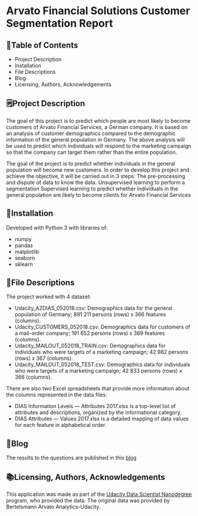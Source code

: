 # Arvato Financial Solutions Customer Segmentation Report

## 📝Table of Contents 
* Project Description
* Installation
* File Descriptions
* Blog
* Licensing, Authors, Acknowledgements

## 🗒️Project Description
The goal of this project is to predict which people are most likely to become customers of Arvato Financial Services, a German company. It is based on an analysis of customer demographics compared to the demographic information of the general population in Germany.
The above analysis will be used to predict which individuals will respond to the marketing campaign so that the company can target them rather than the entire population. 

The goal of the project is to predict whether individuals in the general population will become new customers.
In order to develop this project and achieve the objective, it will be carried out in 3 steps:
The pre-processing and dispute of data to know the data.
Unsupervised learning to perform a segmentation
Supervised learning to predict whether individuals in the general population are likely to become clients for Arvato Financial Services

## 🔌Installation
Developed with Python 3 with libraries of:
  * numpy 
  * pandas 
  * matplotlib
  * seaborn
  * sklearn

## 📁File Descriptions
The project worked with 4 dataset:
* Udacity_AZDIAS_052018.csv: Demographics data for the general population of Germany; 891 211 persons (rows) x 366 features (columns).
* Udacity_CUSTOMERS_052018.csv: Demographics data for customers of a mail-order company; 191 652 persons (rows) x 369 features (columns).
* Udacity_MAILOUT_052018_TRAIN.csv: Demographics data for individuals who were targets of a marketing campaign; 42 982 persons (rows) x 367 (columns).
* Udacity_MAILOUT_052018_TEST.csv: Demographics data for individuals who were targets of a marketing campaign; 42 833 persons (rows) x 366 (columns).

There are also two Excel spreadsheets that provide more information about the columns represented in the data files:
* DIAS Information Levels — Attributes 2017.xlsx is a top-level list of attributes and descriptions, organized by the informational category.
* DIAS Attributes — Values 2017.xlsx is a detailed mapping of data values for each feature in alphabetical order.

## 📰Blog
The results to the questions are published in this [blog](https://medium.com/@scherrera/getting-to-know-new-customers-through-data-science-e5f961e40307)


## 📚Licensing, Authors, Acknowledgements
This application was made as part of the [Udacity Data Scientist Nanodegree](https://learn.udacity.com/my-programs?tab=Currently%2520Learning) program, who provided the data. The original data was provided by Bertelsmann Arvato Analytics-Udacity.
